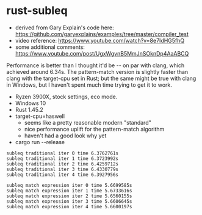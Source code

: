 # rust-subleq

- derived from Gary Explain's code here: https://github.com/garyexplains/examples/tree/master/compiler_test
- video reference: https://www.youtube.com/watch?v=8e7IdHG5fhQ
- some additional comments: https://www.youtube.com/post/UgxWgvnB5MmJnSOknDp4AaABCQ

Performance is better than I thought it'd be -- on par with clang, which achieved around 6.34s. The pattern-match version is slightly faster than clang with the target-cpu set in Rust; but the same might be true with clang in Windows, but I haven't spent much time trying to get it to work.

- Ryzen 3900X, stock settings, eco mode. 
- Windows 10
- Rust 1.45.2
- target-cpu=haswell
    - seems like a pretty reasonable modern "standard" 
    - nice performance uplift for the pattern-match algorithm
    - haven't had a good look why yet
- cargo run --release

```
subleq traditional iter 0 time 6.3762761s
subleq traditional iter 1 time 6.3723992s
subleq traditional iter 2 time 6.4259712s
subleq traditional iter 3 time 6.4330779s
subleq traditional iter 4 time 6.3927956s

subleq match expression iter 0 time 5.6699585s
subleq match expression iter 1 time 5.6733616s
subleq match expression iter 2 time 5.6560155s
subleq match expression iter 3 time 5.6606645s
subleq match expression iter 4 time 5.6600197s
```

